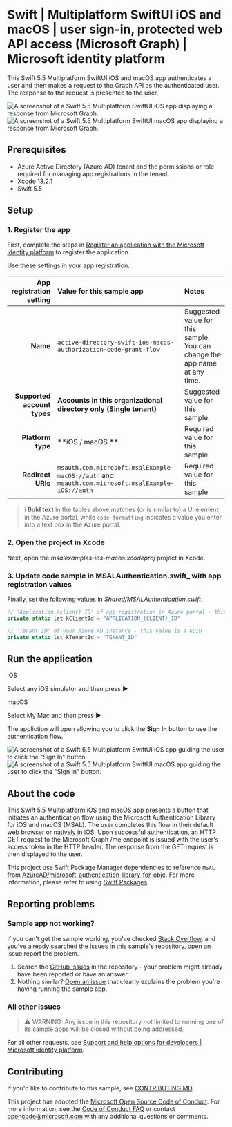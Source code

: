 <!-- Keeping yaml frontmatter commented out for now
---
# Metadata required by https://docs.microsoft.com/samples/browse/
# Metadata properties: https://review.docs.microsoft.com/help/contribute/samples/process/onboarding?branch=main#add-metadata-to-readme
languages:
- swift 
page_type: sample
name: "SwiftUI Multiplatform app that makes a request to the Graph API after signing in the user"
description: "This Swift 5.5 Multiplatform SwiftUI iOS and macOS app signs in the user and then makes a request to Microsoft Graph for the user's profile data."
products:
- azure
- azure-active-directory
- ms-graph
urlFragment: ms-identity-docs-code-app-swift-multiplatform
---
-->

# Swift | Multiplatform SwiftUI iOS and macOS | user sign-in, protected web API access (Microsoft Graph) | Microsoft identity platform

<!-- Build badges here
![Build passing.](https://img.shields.io/badge/build-passing-brightgreen.svg) ![Code coverage.](https://img.shields.io/badge/coverage-100%25-brightgreen.svg) ![License.](https://img.shields.io/badge/license-MIT-green.svg)
-->

This Swift 5.5 Multiplatform SwiftUI iOS and macOS app authenticates a user and then makes a request to the Graph API as the authenticated user. The response to the request is presented to the user.

![A screenshot of a Swift 5.5 Multiplatform SwiftUI iOS app displaying a response from Microsoft Graph.](./ios-signout-app.png)
![A screenshot of a Swift 5.5 Multiplatform SwiftUI macOS app displaying a response from Microsoft Graph.](./macos-signout-app.png)

## Prerequisites

- Azure Active Directory (Azure AD) tenant and the permissions or role required for managing app registrations in the tenant.
- Xcode 13.2.1
- Swift 5.5

## Setup

### 1. Register the app

First, complete the steps in [Register an application with the Microsoft identity platform](https://docs.microsoft.com/en-us/azure/active-directory/develop/tutorial-v2-ios#register-your-application) to register the application.

Use these settings in your app registration.

| App registration <br/> setting  | Value for this sample app                                           | Notes                                                                           |
|--------------------------------:|:--------------------------------------------------------------------|:--------------------------------------------------------------------------------|
| **Name**                        | `active-directory-swift-ios-macos-authorization-code-grant-flow`    | Suggested value for this sample. <br/> You can change the app name at any time. |
| **Supported account types**     | **Accounts in this organizational directory only (Single tenant)**  | Suggested value for this sample.                                                |
| **Platform type**               | **iOS / macOS **                                                    | Required value for this sample                                                  |
| **Redirect URIs**               | `msauth.com.microsoft.msalExample-macOS://auth` and `msauth.com.microsoft.msalExample-iOS://auth` | Required value for this sample                    |

> :information_source: **Bold text** in the tables above matches (or is similar to) a UI element in the Azure portal, while `code formatting` indicates a value you enter into a text box in the Azure portal.

### 2. Open the project in Xcode 

Next, open the _msalexamples-ios-macos.xcodeproj_ project in Xcode.

### 3. Update code sample in MSALAuthentication.swift_ with app registration values

Finally, set the following values in _Shared/MSALAuthentication.swift_.

```csharp
// 'Application (client) ID' of app registration in Azure portal - this value is a GUID
private static let kClientId = "APPLICATION_(CLIENT)_ID"

// 'Tenant ID' of your Azure AD instance - this value is a GUID
private static let kTenantId = "TENANT_ID"
```

## Run the application

iOS

Select any iOS simulator and then press :arrow_forward: 

macOS

Select My Mac and then press :arrow_forward: 

The appliction will open allowing you to click the **Sign In** button to use the authentication flow.

![A screenshot of a Swift 5.5 Multiplatform SwiftUI iOS app guiding the user to click the "Sign In" button.](./ios-signin-app.png)
![A screenshot of a Swift 5.5 Multiplatform SwiftUI macOS app guiding the user to click the "Sign In" button.](./macos-signin-app.png)

## About the code

This Swift 5.5 Multiplatform iOS and macOS app presents a button that initiates an authentication flow using the Microsoft Authentication Library for iOS and macOS (MSAL). The user completes this flow in their default web browser or natively in iOS. Upon successful authentication, an HTTP GET request to the Microsoft Graph /me endpoint is issued with the user's access token in the HTTP header. The response from the GET request is then displayed to the user.

This project use Swift Package Manager dependencies to reference `MSAL` from [AzureAD/microsoft-authentication-library-for-objc](https://github.com/AzureAD/microsoft-authentication-library-for-objc). For more information, please refer to using [Swift Packages](https://github.com/AzureAD/microsoft-authentication-library-for-objc/tree/3bc25ad3c38c0f0044e3fc624a841ac4789478c0#using-swift-packages)

## Reporting problems

### Sample app not working?

If you can't get the sample working, you've checked [Stack Overflow](http://stackoverflow.com/questions/tagged/msal), and you've already searched the issues in this sample's repository, open an issue report the problem.

1. Search the [GitHub issues](/issues) in the repository - your problem might already have been reported or have an answer.
1. Nothing similar? [Open an issue](/issues/new) that clearly explains the problem you're having running the sample app.

### All other issues

> :warning: WARNING: Any issue in this repository _not_ limited to running one of its sample apps will be closed without being addressed.

For all other requests, see [Support and help options for developers | Microsoft identity platform](https://docs.microsoft.com/azure/active-directory/develop/developer-support-help-options).

## Contributing

If you'd like to contribute to this sample, see [CONTRIBUTING.MD](/CONTRIBUTING.md).

This project has adopted the [Microsoft Open Source Code of Conduct](https://opensource.microsoft.com/codeofconduct/). For more information, see the [Code of Conduct FAQ](https://opensource.microsoft.com/codeofconduct/faq/) or contact [opencode@microsoft.com](mailto:opencode@microsoft.com) with any additional questions or comments.
